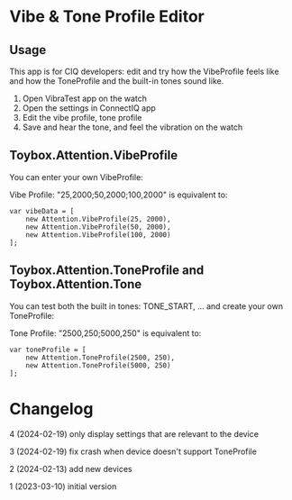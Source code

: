 # Vibe & Tone Profile Editor

## Usage

This app is for CIQ developers: edit and try how the VibeProfile feels like and how the ToneProfile and the built-in tones sound like.

1. Open VibraTest app on the watch
2. Open the settings in ConnectIQ app
3. Edit the vibe profile, tone profile
4. Save and hear the tone, and feel the vibration on the watch

## Toybox.Attention.VibeProfile

You can enter your own VibeProfile:

Vibe Profile: "25,2000;50,2000;100,2000" is equivalent to:

    var vibeData = [
        new Attention.VibeProfile(25, 2000),
        new Attention.VibeProfile(50, 2000),
        new Attention.VibeProfile(100, 2000)
    ];

## Toybox.Attention.ToneProfile and Toybox.Attention.Tone

You can test both the built in tones: TONE_START, ... and create your own ToneProfile: 

Tone Profile: "2500,250;5000,250" is equivalent to:

    var toneProfile = [
        new Attention.ToneProfile(2500, 250),
        new Attention.ToneProfile(5000, 250)
    ];


# Changelog

4 (2024-02-19) only display settings that are relevant to the device

3 (2024-02-19) fix crash when device doesn't support ToneProfile

2 (2024-02-13) add new devices

1 (2023-03-10) initial version

